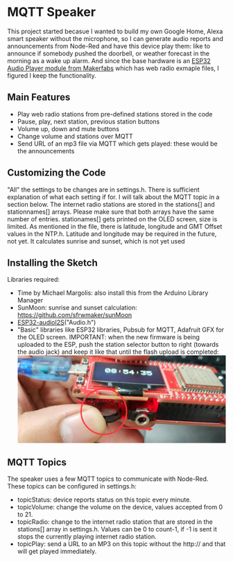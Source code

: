 # MQTT Speaker
This project started becasue I wanted to build my own Google Home, Alexa smart speaker without the microphone, so I can generate audio reports and announcements from Node-Red and have this device play them: like to announce if somebody pushed the doorbell, or weather forecast in the morning as a wake up alarm. And since the base hardware is an [ESP32 Audio Player module from Makerfabs](https://www.makerfabs.com/eps32-audio-player.html) which has web radio exmaple files, I figured I keep the functionality.
## Main Features
- Play web radio stations from pre-defined stations stored in the code
- Pause, play, next station, previous station buttons
- Volume up, down and mute buttons
- Change volume and stations over MQTT
- Send URL of an mp3 file via MQTT which gets played: these would be the announcements
## Customizing the Code
"All" the settings to be changes are in settings.h. There is sufficient explanation of what each setting if for. I will talk about the MQTT topic in a section below. The internet radio stations are stored in the stations[] and stationnames[] arrays. Please make sure that both arrays have the same number of entries. stationames[] gets printed on the OLED screen, size is limited.
As mentioned in the file, there is latitude, longitude and GMT Offset values in the NTP.h. Latitude and longitude may be required in the future, not yet. It calculates sunrise and sunset, which is not yet used
## Installing the Sketch
Libraries required:
- Time by Michael Margolis: also install this from the Arduino Library Manager
- SunMoon: sunrise and sunset calculation: https://github.com/sfrwmaker/sunMoon
- [ESP32-audioI2S](https://github.com/schreibfaul1/ESP32-audioI2S)("Audio.h")
- "Basic" libraries like ESP32 libraries, Pubsub for MQTT, Adafruit GFX for the OLED screen.
IMPORTANT: when the new firmware is being uploaded to the ESP, push the station selector button to right (towards the audio jack) and keep it like that until the flash upload is completed:
![Flashing firmware](https://github.com/Makerfabs/Project_ESP32-Web-Radio/raw/master/md_pic/Without_plug.png)
## MQTT Topics
The speaker uses a few MQTT topics to communicate with Node-Red. These topics can be configured in settings.h:
- topicStatus: device reports status on this topic every minute.
- topicVolume: change the volume on the device, values accepted from 0 to 21.
- topicRadio: change to the internet radio station that are stored in the stations[] array in settings.h. Values can be 0 to count-1, if -1 is sent it stops the currently playing internet radio station.
- topicPlay: send a URL to an MP3 on this topic without the http:// and that will get played immediately.
